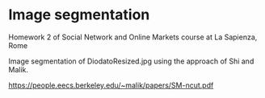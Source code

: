 # Image segmentation
Homework 2 of Social Network and Online Markets course at La Sapienza, Rome

Image segmentation of DiodatoResized.jpg using the approach of Shi and Malik.

https://people.eecs.berkeley.edu/~malik/papers/SM-ncut.pdf
